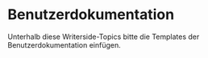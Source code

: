 # Benutzerdokumentation

Unterhalb diese Writerside-Topics bitte die Templates der Benutzerdokumentation einfügen.